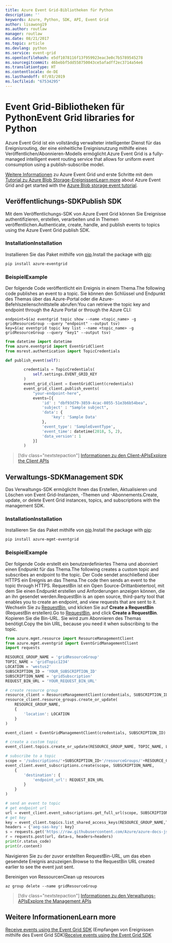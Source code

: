 ```yaml
---
title: Azure Event Grid-Bibliotheken für Python
description: ''
keywords: Azure, Python, SDK, API, Event Grid
author: lisawong19
ms.author: routlaw
manager: routlaw
ms.date: 08/21/2017
ms.topic: article
ms.devlang: python
ms.service: event-grid
ms.openlocfilehash: e5df1078116f13f959923eac3e0c7b5789545278
ms.sourcegitcommit: 46bebbf5dd558750043ce5afadff2ec3714a54e6
ms.translationtype: HT
ms.contentlocale: de-DE
ms.lasthandoff: 07/03/2019
ms.locfileid: "67534295"
---
```

# <a name="event-grid-libraries-for-python"></a><span data-ttu-id="b0a51-103">Event Grid-Bibliotheken für Python</span><span class="sxs-lookup"><span data-stu-id="b0a51-103">Event Grid libraries for Python</span></span>


<span data-ttu-id="b0a51-104">Azure Event Grid ist ein vollständig verwalteter intelligenter Dienst für das Ereignisrouting, der eine einheitliche Ereignisnutzung mithilfe eines Veröffentlichen/Abonnieren-Modells ermöglicht.</span><span class="sxs-lookup"><span data-stu-id="b0a51-104">Azure Event Grid is a fully-managed intelligent event routing service that allows for uniform event consumption using a publish-subscribe model.</span></span>

<span data-ttu-id="b0a51-105">[Weitere Informationen](/azure/event-grid/overview) zu Azure Event Grid und erste Schritte mit dem [Tutorial zu Azure Blob Storage-Ereignissen](/azure/storage/blobs/storage-blob-event-quickstart)</span><span class="sxs-lookup"><span data-stu-id="b0a51-105">[Learn more](/azure/event-grid/overview) about Azure Event Grid and get started with the [Azure Blob storage event tutorial](/azure/storage/blobs/storage-blob-event-quickstart).</span></span> 

## <a name="publish-sdk"></a><span data-ttu-id="b0a51-106">Veröffentlichungs-SDK</span><span class="sxs-lookup"><span data-stu-id="b0a51-106">Publish SDK</span></span>

<span data-ttu-id="b0a51-107">Mit dem Veröffentlichungs-SDK von Azure Event Grid können Sie Ereignisse authentifizieren, erstellen, verarbeiten und in Themen veröffentlichen.</span><span class="sxs-lookup"><span data-stu-id="b0a51-107">Authenticate, create, handle, and publish events to topics using the Azure Event Grid publish SDK.</span></span>

### <a name="installation"></a><span data-ttu-id="b0a51-108">Installation</span><span class="sxs-lookup"><span data-stu-id="b0a51-108">Installation</span></span> 

<span data-ttu-id="b0a51-109">Installieren Sie das Paket mithilfe von [pip](https://pip.pypa.io/en/stable/quickstart/).</span><span class="sxs-lookup"><span data-stu-id="b0a51-109">Install the package with [pip](https://pip.pypa.io/en/stable/quickstart/):</span></span>

```bash
pip install azure-eventgrid
```

### <a name="example"></a><span data-ttu-id="b0a51-110">Beispiel</span><span class="sxs-lookup"><span data-stu-id="b0a51-110">Example</span></span> 

<span data-ttu-id="b0a51-111">Der folgende Code veröffentlicht ein Ereignis in einem Thema.</span><span class="sxs-lookup"><span data-stu-id="b0a51-111">The following code publishes an event to a topic.</span></span> <span data-ttu-id="b0a51-112">Sie können den Schlüssel und Endpunkt des Themas über das Azure-Portal oder die Azure-Befehlszeilenschnittstelle abrufen:</span><span class="sxs-lookup"><span data-stu-id="b0a51-112">You can retrieve the topic key and endpoint through the Azure Portal or through the Azure CLI:</span></span>

```azurecli-interactive
endpoint=$(az eventgrid topic show --name <topic_name> -g gridResourceGroup --query "endpoint" --output tsv)
key=$(az eventgrid topic key list --name <topic_name> -g gridResourceGroup --query "key1" --output tsv)
```

```python
from datetime import datetime
from azure.eventgrid import EventGridClient
from msrest.authentication import TopicCredentials

def publish_event(self):

        credentials = TopicCredentials(
            self.settings.EVENT_GRID_KEY
        )
        event_grid_client = EventGridClient(credentials)
        event_grid_client.publish_events(
            "your-endpoint-here",
            events=[{
                'id' : "dbf93d79-3859-4cac-8055-51e3b6b54bea",
                'subject' : "Sample subject",
                'data': {
                    'key': 'Sample Data'
                },
                'event_type': 'SampleEventType',
                'event_time': datetime(2018, 5, 2),
                'data_version': 1
            }]
        )
```

> [!div class="nextstepaction"]
> [<span data-ttu-id="b0a51-113">Informationen zu den Client-APIs</span><span class="sxs-lookup"><span data-stu-id="b0a51-113">Explore the Client APIs</span></span>](/python/api/overview/azure/eventgrid/client)

## <a name="management-sdk"></a><span data-ttu-id="b0a51-114">Verwaltungs-SDK</span><span class="sxs-lookup"><span data-stu-id="b0a51-114">Management SDK</span></span>

<span data-ttu-id="b0a51-115">Das Verwaltungs-SDK ermöglicht Ihnen das Erstellen, Aktualisieren und Löschen von Event Grid-Instanzen, -Themen und -Abonnements.</span><span class="sxs-lookup"><span data-stu-id="b0a51-115">Create, update, or delete Event Grid instances, topics, and subscriptions with the management SDK.</span></span>

### <a name="installation"></a><span data-ttu-id="b0a51-116">Installation</span><span class="sxs-lookup"><span data-stu-id="b0a51-116">Installation</span></span> 

<span data-ttu-id="b0a51-117">Installieren Sie das Paket mithilfe von [pip](https://pip.pypa.io/en/stable/quickstart/).</span><span class="sxs-lookup"><span data-stu-id="b0a51-117">Install the package with [pip](https://pip.pypa.io/en/stable/quickstart/):</span></span>

```bash
pip install azure-mgmt-eventgrid
```

### <a name="example"></a><span data-ttu-id="b0a51-118">Beispiel</span><span class="sxs-lookup"><span data-stu-id="b0a51-118">Example</span></span>

<span data-ttu-id="b0a51-119">Der folgende Code erstellt ein benutzerdefiniertes Thema und abonniert einen Endpunkt für das Thema.</span><span class="sxs-lookup"><span data-stu-id="b0a51-119">The following creates a custom topic and subscribes an endpoint to the topic.</span></span> <span data-ttu-id="b0a51-120">Der Code sendet anschließend über HTTPS ein Ereignis an das Thema.</span><span class="sxs-lookup"><span data-stu-id="b0a51-120">The code then sends an event to the topic through HTTPS.</span></span>
<span data-ttu-id="b0a51-121">RequestBin ist ein Open Source-Drittanbietertool, mit dem Sie einen Endpunkt erstellen und Anforderungen anzeigen können, die an ihn gesendet werden.</span><span class="sxs-lookup"><span data-stu-id="b0a51-121">RequestBin is an open source, third-party tool that enables you to create an endpoint, and view requests that are sent to it.</span></span> <span data-ttu-id="b0a51-122">Wechseln Sie zu [RequestBin](https://requestbin.com), und klicken Sie auf **Create a RequestBin** (RequestBin erstellen).</span><span class="sxs-lookup"><span data-stu-id="b0a51-122">Go to [RequestBin](https://requestbin.com), and click **Create a RequestBin**.</span></span> <span data-ttu-id="b0a51-123">Kopieren Sie die Bin-URL. Sie wird zum Abonnieren des Themas benötigt.</span><span class="sxs-lookup"><span data-stu-id="b0a51-123">Copy the bin URL, because you need it when subscribing to the topic.</span></span>

```python
from azure.mgmt.resource import ResourceManagementClient
from azure.mgmt.eventgrid import EventGridManagementClient
import requests

RESOURCE_GROUP_NAME = 'gridResourceGroup'
TOPIC_NAME = 'gridTopic1234'
LOCATION = 'westus2'
SUBSCRIPTION_ID = 'YOUR_SUBSCRIPTION_ID'
SUBSCRIPTION_NAME = 'gridSubscription'
REQUEST_BIN_URL = 'YOUR_REQUEST_BIN_URL'

# create resource group
resource_client = ResourceManagementClient(credentials, SUBSCRIPTION_ID)
resource_client.resource_groups.create_or_update(
    RESOURCE_GROUP_NAME,
    {
        'location': LOCATION
    }
)

event_client = EventGridManagementClient(credentials, SUBSCRIPTION_ID)

# create a custom topic
event_client.topics.create_or_update(RESOURCE_GROUP_NAME, TOPIC_NAME, LOCATION)

# subscribe to a topic
scope = '/subscriptions/'+SUBSCRIPTION_ID+'/resourceGroups/'+RESOURCE_GROUP_NAME+'/providers/Microsoft.EventGrid/topics/'+TOPIC_NAME
event_client.event_subscriptions.create(scope, SUBSCRIPTION_NAME,
    {
        'destination': {
            'endpoint_url': REQUEST_BIN_URL
        }
    }
)

# send an event to topic
# get endpoint url
url = event_client.event_subscriptions.get_full_url(scope, SUBSCRIPTION_NAME).endpoint_url
# get key
key = event_client.topics.list_shared_access_keys(RESOURCE_GROUP_NAME,TOPIC_NAME).key1
headers = {'aeg-sas-key': key}
s = requests.get('https://raw.githubusercontent.com/Azure/azure-docs-json-samples/master/event-grid/customevent.json')
r = requests.post(url, data=s, headers=headers)
print(r.status_code)
print(r.content)
```
<span data-ttu-id="b0a51-124">Navigieren Sie zu der zuvor erstellten RequestBin-URL, um das eben gesendete Ereignis anzuzeigen.</span><span class="sxs-lookup"><span data-stu-id="b0a51-124">Browse to the RequestBin URL created earlier to see the event just sent.</span></span>

<span data-ttu-id="b0a51-125">Bereinigen von Ressourcen</span><span class="sxs-lookup"><span data-stu-id="b0a51-125">Clean up resources</span></span>
```azurecli-interactive
az group delete --name gridResourceGroup
```

> [!div class="nextstepaction"]
> [<span data-ttu-id="b0a51-126">Informationen zu den Verwaltungs-APIs</span><span class="sxs-lookup"><span data-stu-id="b0a51-126">Explore the Management APIs</span></span>](/python/api/overview/azure/eventgrid/management)

## <a name="learn-more"></a><span data-ttu-id="b0a51-127">Weitere Informationen</span><span class="sxs-lookup"><span data-stu-id="b0a51-127">Learn more</span></span>

<span data-ttu-id="b0a51-128">[Receive events using the Event Grid SDK](/azure/event-grid/receive-events) (Empfangen von Ereignissen mithilfe des Event Grid SDK)</span><span class="sxs-lookup"><span data-stu-id="b0a51-128">[Receive events using the Event Grid SDK](/azure/event-grid/receive-events)</span></span>
